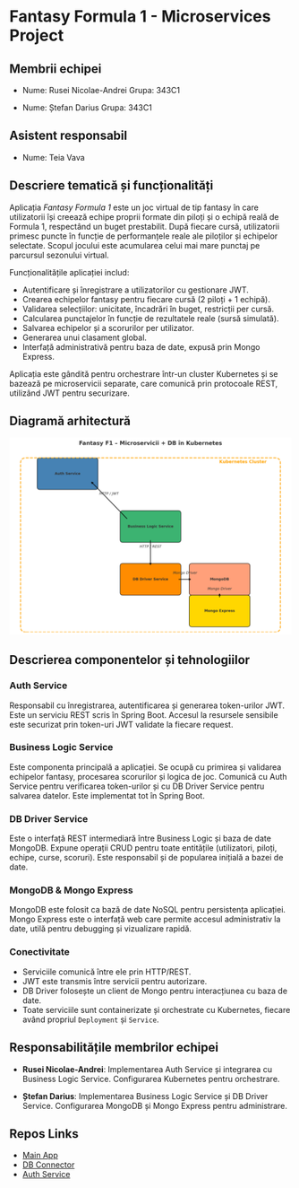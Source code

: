 # Fantasy Formula 1 - Microservices Project

## Membrii echipei

- Nume: Rusei Nicolae-Andrei
  Grupa: 343C1

- Nume: Ștefan Darius
  Grupa: 343C1

## Asistent responsabil

- Nume: Teia Vava
## Descriere tematică și funcționalități

Aplicația *Fantasy Formula 1* este un joc virtual de tip fantasy în care utilizatorii își creează echipe proprii formate din piloți și o echipă reală de Formula 1, respectând un buget prestabilit. După fiecare cursă, utilizatorii primesc puncte în funcție de performanțele reale ale piloților și echipelor selectate. Scopul jocului este acumularea celui mai mare punctaj pe parcursul sezonului virtual.

Funcționalitățile aplicației includ:
- Autentificare și înregistrare a utilizatorilor cu gestionare JWT.
- Crearea echipelor fantasy pentru fiecare cursă (2 piloți + 1 echipă).
- Validarea selecțiilor: unicitate, încadrări în buget, restricții per cursă.
- Calcularea punctajelor în funcție de rezultatele reale (sursă simulată).
- Salvarea echipelor și a scorurilor per utilizator.
- Generarea unui clasament global.
- Interfață administrativă pentru baza de date, expusă prin Mongo Express.

Aplicația este gândită pentru orchestrare într-un cluster Kubernetes și se bazează pe microservicii separate, care comunică prin protocoale REST, utilizând JWT pentru securizare.

## Diagramă arhitectură

![Arhitectura Fantasy F1](./diagram.png)

## Descrierea componentelor și tehnologiilor

### Auth Service
Responsabil cu înregistrarea, autentificarea și generarea token-urilor JWT. Este un serviciu REST scris în Spring Boot. Accesul la resursele sensibile este securizat prin token-uri JWT validate la fiecare request.

### Business Logic Service
Este componenta principală a aplicației. Se ocupă cu primirea și validarea echipelor fantasy, procesarea scorurilor și logica de joc. Comunică cu Auth Service pentru verificarea token-urilor și cu DB Driver Service pentru salvarea datelor. Este implementat tot în Spring Boot.

### DB Driver Service
Este o interfață REST intermediară între Business Logic și baza de date MongoDB. Expune operații CRUD pentru toate entitățile (utilizatori, piloți, echipe, curse, scoruri). Este responsabil și de popularea inițială a bazei de date.

### MongoDB & Mongo Express
MongoDB este folosit ca bază de date NoSQL pentru persistența aplicației. Mongo Express este o interfață web care permite accesul administrativ la date, utilă pentru debugging și vizualizare rapidă.

### Conectivitate
- Serviciile comunică între ele prin HTTP/REST.
- JWT este transmis între servicii pentru autorizare.
- DB Driver folosește un client de Mongo pentru interacțiunea cu baza de date.
- Toate serviciile sunt containerizate și orchestrate cu Kubernetes, fiecare având propriul `Deployment` și `Service`.

## Responsabilitățile membrilor echipei

- **Rusei Nicolae-Andrei**: Implementarea Auth Service și integrarea cu Business Logic Service. Configurarea Kubernetes pentru orchestrare.

- **Ștefan Darius**: Implementarea Business Logic Service și DB Driver Service. Configurarea MongoDB și Mongo Express pentru administrare.

## Repos Links
- [Main App](https://github.com/ABGS-IDP/FantasyF1)
- [DB Connector](https://github.com/ABGS-IDP/FantasyF1-DBAPI)
- [Auth Service](https://github.com/ABGS-IDP/FantasyF1-Auth)
